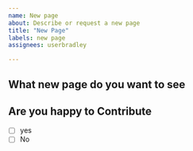 ```yaml
---
name: New page
about: Describe or request a new page
title: "New Page"
labels: new page
assignees: userbradley

---
```


## What new page do you want to see

<!-- Detail below this line what new page youd like to see, why you think it should be added and what details will be on the page -->

## Are you happy to Contribute
<!-- Put an `x` in the box like - [x] - For your answer. No hard feelings if it's a no, we're european, tipping your waiter isnt needed -->

- [ ] yes
- [ ] No
